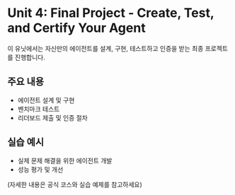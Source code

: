 # Unit 4: Final Project - Create, Test, and Certify Your Agent

이 유닛에서는 자신만의 에이전트를 설계, 구현, 테스트하고 인증을 받는 최종 프로젝트를 진행합니다.

## 주요 내용
- 에이전트 설계 및 구현
- 벤치마크 테스트
- 리더보드 제출 및 인증 절차

## 실습 예시
- 실제 문제 해결을 위한 에이전트 개발
- 성능 평가 및 개선

(자세한 내용은 공식 코스와 실습 예제를 참고하세요) 
